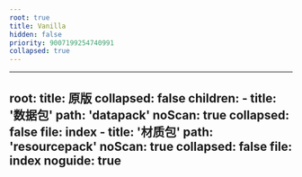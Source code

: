 ```yaml
---
root: true
title: Vanilla
hidden: false
priority: 9007199254740991
collapsed: true
---
```


---
root:
  title: 原版
  collapsed: false
  children:
      - title: '数据包'
        path: 'datapack'
        noScan: true
        collapsed: false
        file: index
      - title: '材质包'
        path: 'resourcepack'
        noScan: true
        collapsed: false
        file: index
noguide: true
---
